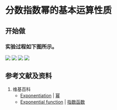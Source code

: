 # 分数指数幂的基本运算性质

## 开始做

### 实验过程如下图所示。

![](/images/函数和极限/初等函数/指数函数/分数指数幂的基本运算性质/1a1.jpg)
![](/images/函数和极限/初等函数/指数函数/分数指数幂的基本运算性质/1a2.jpg)
![](/images/函数和极限/初等函数/指数函数/分数指数幂的基本运算性质/1a3.jpg)
![](/images/函数和极限/初等函数/指数函数/分数指数幂的基本运算性质/1a4.jpg)

## 参考文献及资料

1. 维基百科
	- [Exponentiation](https://en.wikipedia.org/wiki/Exponentiation) | [幂](https://zh.wikipedia.org/wiki/幂) 
	- [Exponential function](https://en.wikipedia.org/wiki/Exponential_function) | [指数函数](https://zh.wikipedia.org/wiki/指数函数) 

